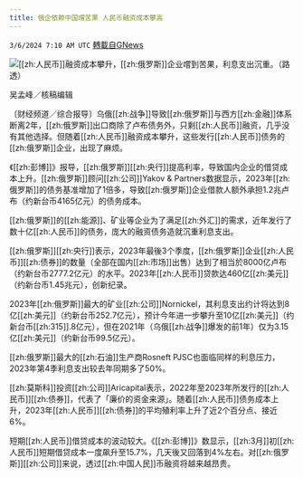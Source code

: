 ```yaml
---
title: 俄企依赖中国嚐苦果 人民币融资成本攀高
---
```

`3/6/2024 7:10 AM UTC` [轉載自GNews](https://gnews.org/articles/2370828)

![](https://img.ltn.com.tw/Upload/business/page/800/2024/03/06/phpeC2Lp4.jpg "")[[zh:人民币]]融资成本攀升，[[zh:俄罗斯]]企业嚐到苦果，利息支出沉重。（路透）

吴孟峰／核稿编辑

〔财经频道／综合报导〕乌俄[[zh:战争]]导致[[zh:俄罗斯]]与西方[[zh:金融]]体系断离2年，[[zh:俄罗斯]]出口商除了卢布债务外，只剩[[zh:人民币]]融资，几乎没有其他选择。但随着[[zh:人民币]]融资成本攀升，这些发行[[zh:人民币]]债务的[[zh:俄罗斯]]企业，出现了麻烦。

《[[zh:彭博]]》报导，[[zh:俄罗斯]][[zh:央行]]提高利率，导致国内企业的借贷成本上升。[[zh:俄罗斯]]顾问[[zh:公司]]Yakov & Partners数据显示，2023年[[zh:俄罗斯]]的债务基准增加了1倍多，导致[[zh:俄罗斯]]企业借款人额外承担1.2兆卢布（约新台币4165亿元）的债务成本。

[[zh:俄罗斯]]的[[zh:能源]]、矿业等企业为了满足[[zh:外汇]]的需求，近年发行了数十亿[[zh:人民币]]的债务，庞大的融资债务造就沉重利息支出。

[[zh:俄罗斯]][[zh:央行]]表示，2023年最後3个季度，[[zh:俄罗斯]]企业[[zh:人民币]][[zh:债券]]的数量（全部在国内[[zh:市场]]出售）达到了相当於8000亿卢布（约新台币2777.2亿元）的水平。2023年[[zh:人民币]]贷款达460亿[[zh:美元]]（约新台币1.45兆元），创新纪录。

2023年[[zh:俄罗斯]]最大的矿业[[zh:公司]]Nornickel，其利息支出约计将达到8亿[[zh:美元]]（约新台币252.7亿元），预计今年进一步攀升至10亿[[zh:美元]]（约新台币[[zh:315]].8亿元），但在2021年（乌俄[[zh:战争]]爆发的前1年）仅为3.15亿[[zh:美元]]（约新台币99.5亿元）。

[[zh:俄罗斯]]最大的[[zh:石油]]生产商Rosneft PJSC也面临同样的利息压力，2023年第4季利息支出较去年同期多了50%。

[[zh:莫斯科]]投资[[zh:公司]]Aricapital表示，2022年至2023年所发行的[[zh:人民币]][[zh:债券]]，代表了「廉价的资金来源」。随着[[zh:人民币]]债务成本上升，2023年[[zh:人民币]][[zh:债券]]的平均殖利率上升了近2个百分点、接近6%。

短期[[zh:人民币]]借贷成本的波动较大。《[[zh:彭博]]》数显示，[[zh:3月]]初[[zh:人民币]]短期借贷成本一度飙升至15.7%，几天後又回落到4%左右。对[[zh:俄罗斯]][[zh:公司]]来说，透过[[zh:中国人民]]币融资将越来越昂贵。
